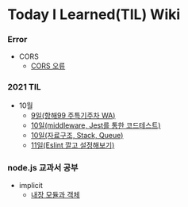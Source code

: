# Today I Learned(TIL) Wiki

### Error

- CORS
  - [CORS 오류](./Error/corsErr.md)

### 2021 TIL

- 10월
  - [9일(항해99 주특기주차 WA)](./2021-10/20211009.md)
  - [10일(middleware, Jest를 통한 코드테스트)](./2021-10/20211010.md)
  - [10일(자료구조, Stack, Queue)](./2021-10/20211010-2.md)
  - [11일(Eslint 깔고 설정해보기)](./2021-10/20211011.md)

### node.js 교과서 공부

- implicit
  - [내장 모듈과 객체](./node.js-book/node.js.md)
